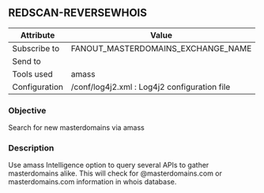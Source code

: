 ## REDSCAN-REVERSEWHOIS

| Attribute     | Value                                        |
| ------------- | -------------------------------------------- |
| Subscribe to  | FANOUT_MASTERDOMAINS_EXCHANGE_NAME           |
| Send to       | 
| Tools used    | amass                                        |
| Configuration | /conf/log4j2.xml : Log4j2 configuration file |

### Objective

Search for new masterdomains via amass

### Description

Use amass Intelligence option to query several APIs to gather masterdomains alike.
This will check for @masterdomains.com or masterdomains.com information in whois database. 
